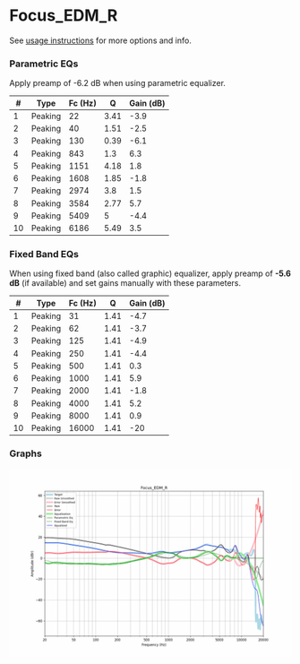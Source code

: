 # Focus_EDM_R
See [usage instructions](https://github.com/jaakkopasanen/AutoEq#usage) for more options and info.

### Parametric EQs
Apply preamp of -6.2 dB when using parametric equalizer.

|   # | Type    |   Fc (Hz) |    Q |   Gain (dB) |
|-----|---------|-----------|------|-------------|
|   1 | Peaking |        22 | 3.41 |        -3.9 |
|   2 | Peaking |        40 | 1.51 |        -2.5 |
|   3 | Peaking |       130 | 0.39 |        -6.1 |
|   4 | Peaking |       843 | 1.3  |         6.3 |
|   5 | Peaking |      1151 | 4.18 |         1.8 |
|   6 | Peaking |      1608 | 1.85 |        -1.8 |
|   7 | Peaking |      2974 | 3.8  |         1.5 |
|   8 | Peaking |      3584 | 2.77 |         5.7 |
|   9 | Peaking |      5409 | 5    |        -4.4 |
|  10 | Peaking |      6186 | 5.49 |         3.5 |

### Fixed Band EQs
When using fixed band (also called graphic) equalizer, apply preamp of **-5.6 dB** (if available) and set gains manually with these parameters.

|   # | Type    |   Fc (Hz) |    Q |   Gain (dB) |
|-----|---------|-----------|------|-------------|
|   1 | Peaking |        31 | 1.41 |        -4.7 |
|   2 | Peaking |        62 | 1.41 |        -3.7 |
|   3 | Peaking |       125 | 1.41 |        -4.9 |
|   4 | Peaking |       250 | 1.41 |        -4.4 |
|   5 | Peaking |       500 | 1.41 |         0.3 |
|   6 | Peaking |      1000 | 1.41 |         5.9 |
|   7 | Peaking |      2000 | 1.41 |        -1.8 |
|   8 | Peaking |      4000 | 1.41 |         5.2 |
|   9 | Peaking |      8000 | 1.41 |         0.9 |
|  10 | Peaking |     16000 | 1.41 |       -20   |

### Graphs
![](./Focus_EDM_R.png)
